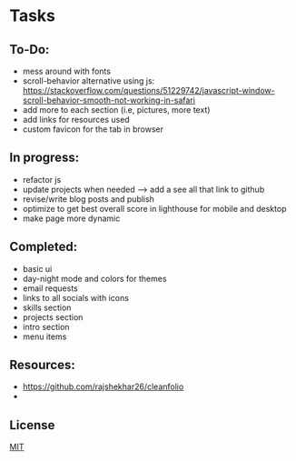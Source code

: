 # Tasks

## To-Do:
- mess around with fonts
- scroll-behavior alternative using js: https://stackoverflow.com/questions/51229742/javascript-window-scroll-behavior-smooth-not-working-in-safari
- add more to each section (i.e, pictures, more text)
- add links for resources used
- custom favicon for the tab in browser

## In progress:
- refactor js
- update projects when needed --> add a see all that link to github
- revise/write blog posts and publish
- optimize to get best overall score in lighthouse for mobile and desktop
- make page more dynamic

## Completed:
- basic ui
- day-night mode and colors for themes 
- email requests
- links to all socials with icons
- skills section
- projects section
- intro section
- menu items

## Resources:
- https://github.com/rajshekhar26/cleanfolio
- 

## License

[MIT](https://choosealicense.com/licenses/mit/)
